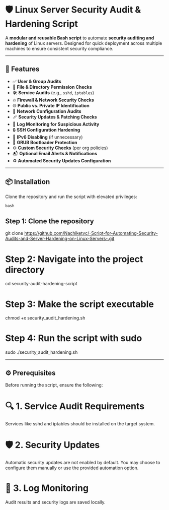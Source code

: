 # 🛡️ Linux Server Security Audit & Hardening Script

A **modular and reusable Bash script** to automate **security auditing and hardening** of Linux servers. Designed for quick deployment across multiple machines to ensure consistent security compliance.

---

## 🚀 Features

- ✅ **User & Group Audits**  
- 🔐 **File & Directory Permission Checks**  
- 🛠️ **Service Audits** (e.g., `sshd`, `iptables`)  
- 🔥 **Firewall & Network Security Checks**  
- 🌐 **Public vs. Private IP Identification**  
- 🧩 **Network Configuration Audits**  
- 🩹 **Security Updates & Patching Checks**  
- 📜 **Log Monitoring for Suspicious Activity**  
- 🔒 **SSH Configuration Hardening**  
- 🚫 **IPv6 Disabling** (if unnecessary)  
- 🧷 **GRUB Bootloader Protection**  
- ⚙️ **Custom Security Checks** (per org policies)  
- 📬 **Optional Email Alerts & Notifications**  
- ♻️ **Automated Security Updates Configuration**  

---

## 📦 Installation

Clone the repository and run the script with elevated privileges:

```bash```
## Step 1: Clone the repository
git clone https://github.com/Nachiketvc/-Script-for-Automating-Security-Audits-and-Server-Hardening-on-Linux-Servers-.git

# Step 2: Navigate into the project directory
cd security-audit-hardening-script

# Step 3: Make the script executable
chmod +x security_audit_hardening.sh

# Step 4: Run the script with sudo
sudo ./security_audit_hardening.sh

-------------------------------------------------------------------------------------------------------------------------------------------------


## ⚙️ Prerequisites
Before running the script, ensure the following:

# 🔍 1. Service Audit Requirements
Services like sshd and iptables should be installed on the target system.

# 🛡️ 2. Security Updates
Automatic security updates are not enabled by default.
You may choose to configure them manually or use the provided automation option.

# 📁 3. Log Monitoring
Audit results and security logs are saved locally.

